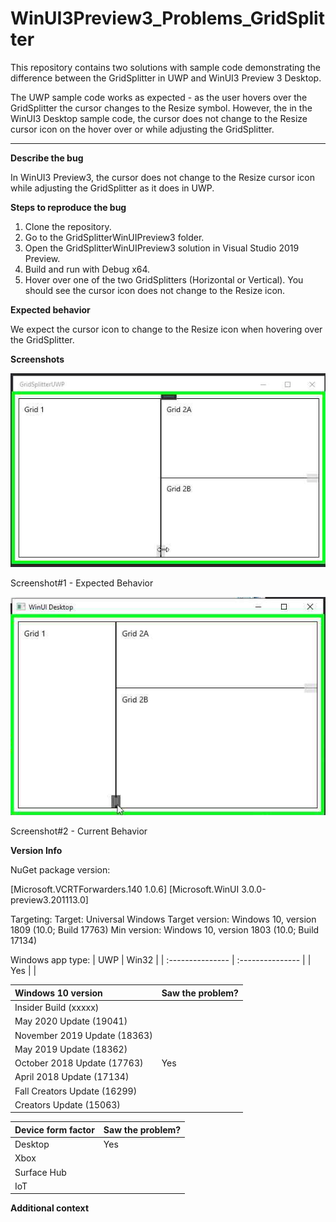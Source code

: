 # WinUI3Preview3_Problems_GridSplitter

This repository contains two solutions with sample code demonstrating the difference between the GridSplitter in UWP and WinUI3 Preview 3 Desktop.

The UWP sample code works as expected - as the user hovers over the GridSplitter the cursor changes to the Resize symbol. However, the in the WinUI3 Desktop sample code, the cursor does not change to the Resize cursor icon on the hover over or while adjusting the GridSplitter.

----

**Describe the bug**

In WinUI3 Preview3, the cursor does not change to the Resize cursor icon while adjusting the GridSplitter as it does in UWP.

**Steps to reproduce the bug**
1. Clone the repository.
2. Go to the GridSplitterWinUIPreview3 folder.
3. Open the GridSplitterWinUIPreview3 solution in Visual Studio 2019 Preview.
4. Build and run with Debug x64.
5. Hover over one of the two GridSplitters (Horizontal or Vertical). You should see the cursor icon does not change to the Resize icon.

**Expected behavior**

We expect the cursor icon to change to the Resize icon when hovering over the GridSplitter.

**Screenshots**

![GridSplitterExpectedBehavior](https://github.com/eleanorleffler/WinUI3Preview3_Problems_GridSplitter/blob/main/Screenshots/ExpectedBehavior.png)

Screenshot#1 - Expected Behavior

![GridSplitterCurrentBehavior](https://github.com/eleanorleffler/WinUI3Preview3_Problems_GridSplitter/blob/main/Screenshots/CurrentBehavior.PNG)

Screenshot#2 - Current Behavior

**Version Info**

NuGet package version: 

[Microsoft.VCRTForwarders.140 1.0.6]
[Microsoft.WinUI 3.0.0-preview3.201113.0]

Targeting:
Target: Universal Windows
Target version: Windows 10, version 1809 (10.0; Build 17763)
Min version: Windows 10, version 1803 (10.0; Build 17134)

Windows app type:
| UWP              | Win32            |
| :--------------- | :--------------- |
| 		Yes 	   |  				  |

| Windows 10 version                  | Saw the problem? |
| :--------------------------------- | :-------------------- |
| Insider Build (xxxxx)              | 						 |
| May 2020 Update (19041)            | 						 |
| November 2019 Update (18363)       | 						 |
| May 2019 Update (18362)            | 						 |
| October 2018 Update (17763)        | 			Yes			 |
| April 2018 Update (17134)          | 						 |
| Fall Creators Update (16299)       | 						 |
| Creators Update (15063)            | 						 |

| Device form factor | Saw the problem? |
| :----------------- | :--------------- |
| Desktop            | 		Yes			|
| Xbox               | 					|
| Surface Hub        | 					|
| IoT                | 					|

**Additional context**
